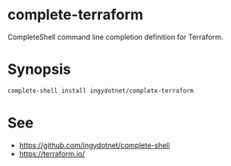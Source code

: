 # complete-terraform

CompleteShell command line completion definition for Terraform.

# Synopsis

``` bash
complete-shell install ingydotnet/complete-terraform
```

# See

* https://github.com/ingydotnet/complete-shell
* https://terraform.io/
